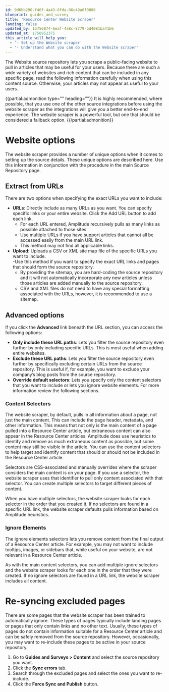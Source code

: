 ```yaml
---
id: 9d6bb290-f46f-4a43-8fda-86c49a0f0886
blueprint: guides_and_survey
title: 'Resource Center Website Scraper'
landing: false
updated_by: 15756874-6eaf-4a8c-8779-bd4081ba41b6
updated_at: 1750952375
this_article_will_help_you:
  - '- Set up the Website scraper'
  - '- Understand what you can do with the Website scraper'
---
```

The Website source repository lets you scrape a public-facing website to pull in articles that may be useful for your users. Because there are such a wide variety of websites and rich content that can be included in any specific page, read the following information carefully when using this content source. Otherwise, your articles may not appear as useful to your users. 

{{partial:admonition type="" heading=""}}
It is highly recommended, where possible, that you use one of the other source integrations before using the website scraper as the integrations will give you a better end-to-end experience. The website scraper is a powerful tool, but one that should be considered a fallback option.
{{/partial:admonition}}

# Website options
The website scraper provides a number of unique options when it comes to setting up the source details. These unique options are described here. Use this information in conjunction with the procedure in the main Source Repository page.

## Extract from URLs
There are two options when specifying the exact URLs you want to include:
- **URLs**: Directly include as many URLs as you want. You can specify specific links or your entire website. Click the Add URL button to add each link. 
    - For each URL entered, Amplitude recursively pulls as many links as possible attached to those sites.
    - Use multiple URLs if you have support articles that cannot all be accessed easily from the main URL link. 
    - This method may not find all applicable links.
- **Upload**: Uploads a CSV or XML site map file of the specific URLs you want to include.  
    -Use this method if you want to specify the exact URL links and pages that should form the source repository.
    - By providing the sitemap, you are hard-coding the source repository and it will not automatically incorporate any new articles unless those articles are added manually to the source repository. 
    - CSV and XML files do not need to have any special formatting associated with the URLs, however, it is recommended to use a sitemap.
## Advanced options
If you click the **Advanced** link beneath the URL section, you can access the following options: 
- **Only include these URL paths**: Lets you filter the source repository even further by only including specific URLs. This is most useful when adding entire websites. 
- **Exclude these URL paths**: Lets you filter the source repository even further by specifically excluding certain URLs from the source repository. This is useful if, for example, you want to exclude your company’s blog posts from the source repository. 
- **Override default selectors**: Lets you specify only the content selectors that you want to include or lets you ignore website elements. For more information review the following sections.
### Content Selectors
The website scraper, by default, pulls in all information about a page, not just the main content. This can include the page header, metadata, and other information. This means that not only is the main content of a page pulled into a Resource Center article, but extraneous content can also appear in the Resource Center articles. Amplitude does use heuristics to identify and remove as much extraneous content as possible, but some content may still be visible in the article. You can use the content selectors to help target and identify content that should or should not be included in the Resource Center article. 

Selectors are CSS-associated and manually overrides where the scraper considers the main content is on your page. If you use a selector, the website scraper uses that identifier to pull only content associated with that selector. You can create multiple selectors to target different pieces of content. 

When you have multiple selectors, the website scraper looks for each selector in the order that you created it. If no selectors are found in a specific URL link, the website scraper defaults pulls information based on Amplitude heuristics.   

### Ignore Elements
The ignore elements selectors lets you remove content from the final output of a Resource Center article. For example, you may not want to include tooltips, images, or sidebars that, while useful on your website, are not relevant in a Resource Center article. 

As with the main content selectors, you can add multiple ignore selectors and the website scraper looks for each one in the order that they were created. If no ignore selectors are found in a URL link, the website scraper includes all content. 

# Re-syncing excluded pages
There are some pages that the website scraper has been trained to automatically ignore. These types of pages typically include landing pages or pages that only contain links and no other text. Usually, these types of pages do not contain information suitable for a Resource Center article and can be safely removed from the source repository.
However, occasionally, you may want to re-include these pages to be active in your source repository. 

1. Go to **Guides and Surveys > Content** and select the source repository you want. 
2. Click the **Sync errors** tab. 
3. Search through the excluded pages and select the ones you want to re-include.
4. Click the **Force Sync and Publish** button.